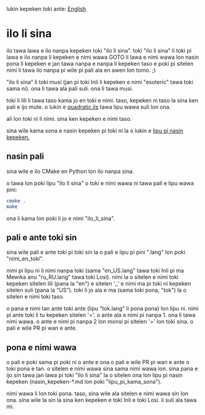 lukin kepeken toki ante: [English](lipu_pi_kama_sona/README-en_US.md "View in English")

# **ilo li sina**

ilo tawa lawa e ilo nanpa kepeken toki "ilo li sina". toki "ilo li sina" li toki pi lawa e ilo nanpa li kepeken e nimi wawa GOTO li lawa e nimi wawa lon nasin pona li kepeken e jan tawa nanpa e nanpa li kepeken taso e poki pi sitelen nimi li tawa ilo nanpa pi wile pi pali ala en awen lon tomo. ;)

"ilo li sina" li toki musi (jan pi toki Inli li kepeken e nimi "esoteric" tawa toki sama ni). ona li tawa ala pali suli. ona li tawa musi.

toki li lili li tawa taso kama jo en toki e nimi. taso, kepeken ni taso la sina ken pali e ijo mute. o lukin e [quadratic.ils](lipu_pana/quadratic.ils "ilo tawa pini e ilo nanpa Quadratic lon toki \"ilo li sina\"") tawa lipu wawa suli lon ona.

ali lon toki ni li nimi. sina ken kepeken e nimi taso.

sina wile kama sona e nasin kepeken pi toki ni la o lukin e [lipu pi nasin kepeken.](lipu_pi_kama_sona/nasin_kepeken-tok.md "lipu pi nasin kepeken pi toki \"ilo li sina\"")

## **nasin pali**

sina wile e ilo CMake en Python lon ilo nanpa sina.

o tawa lon poki lipu "ilo li sina" o toki e nimi wawa ni tawa pali e lipu wawa pini:

```bash
cmake .
make
```

ona li kama lon poki li jo e nimi "ilo_li_sina".

## **pali e ante toki sin**

sina wile pali e ante toki pi toki sin la o pali e lipu pi pini ".lang" lon poki "nimi_en_toki".

nimi pi lipu ni li nimi nanpa toki (sama "en_US.lang" tawa toki Inli pi ma Mewika anu "ru_RU.lang" tawa toki Losi). nimi la o sitelen e nimi toki kepeken sitelen lili (pana la "en") e sitelen '\_' e nimi ma pi toki ni kepeken sitelen suli (pana la "US"). toki li jo ala e ma (sama toki pona, "tok") la o sitelen e nimi toki taso.

o pana e nimi tan ante toki ante (lipu "tok.lang" li pona pona) lon lipu ni. nimi pi ante toki li tu kepeken sitelen '='. o ante ala e nimi pi nanpa 1. ona li tawa nimi wawa. o ante e nimi pi nanpa 2 lon monsi pi sitelen '=' lon toki sina. o pali e wile PR pi wan e ante.

## **pona e nimi wawa**

o pali e poki sama pi poki ni o ante e ona o pali e wile PR pi wan e ante o toki pona e tan. o sitelen e nimi wawa sina sama nimi wawa lon. sina pana e ijo sin tawa jan lawa pi toki "ilo li sina" la o sitelen ona lon lipu pi nasin kepeken (nasin_kepeken-*.md lon poki "lipu_pi_kama_sona").

nimi wawa li lon toki pona. taso, sina wile ala sitelen e nimi wawa sin lon ona. sina wile la sin la sina ken kepeken e toki Inli e toki Losi. li suli ala tawa mi.

